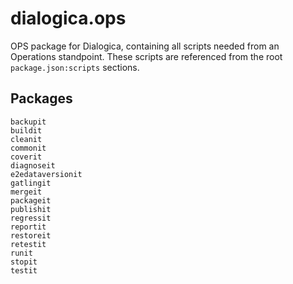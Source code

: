 # dialogica.ops

OPS package for Dialogica, containing all scripts needed from an Operations standpoint. These scripts are referenced from the root `package.json:scripts` sections.

## Packages
```
backupit
buildit
cleanit
commonit
coverit
diagnoseit
e2edataversionit
gatlingit
mergeit
packageit
publishit
regressit
reportit
restoreit
retestit
runit
stopit
testit
```